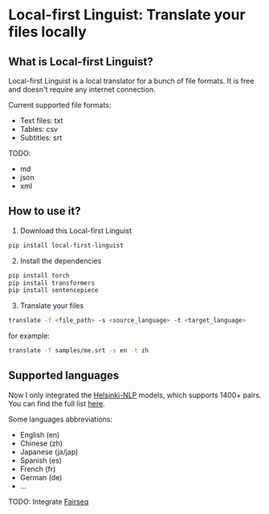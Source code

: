 # Local-first Linguist: Translate your files locally

## What is Local-first Linguist?

Local-first Linguist is a local translator for a bunch of file formats. It is free and doesn't require any internet connection.

Current supported file formats:
- Text files: txt
- Tables: csv
- Subtitles: srt

TODO:
- md
- json
- xml

## How to use it?

1. Download this Local-first Linguist

```bash
pip install local-first-linguist
```

2. Install the dependencies

```bash
pip install torch
pip install transformers
pip install sentencepiece
```

3. Translate your files

```bash
translate -f <file_path> -s <source_language> -t <target_language>
```

for example:
```bash
translate -f samples/me.srt -s en -t zh
```

## Supported languages

Now I only integrated the [Helsinki-NLP](https://huggingface.co/Helsinki-NLP) models, which supports 1400+ pairs. You can find the full list [here](https://huggingface.co/Helsinki-NLP).

Some languages abbreviations:
- English (en)
- Chinese (zh)
- Japanese (ja/jap)
- Spanish (es)
- French (fr)
- German (de)
- ...

TODO: Integrate [Fairseq](https://github.com/facebookresearch/fairseq)